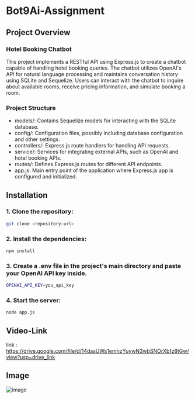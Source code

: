# Bot9Ai-Assignment
## Project Overview

### Hotel Booking Chatbot

This project implements a RESTful API using Express.js to create a chatbot capable of handling hotel booking queries. The chatbot utilizes OpenAI's API for natural language processing and maintains conversation history using SQLite and Sequelize. Users can interact with the chatbot to inquire about available rooms, receive pricing information, and simulate booking a room.

### Project Structure
- models/:     Contains Sequelize models for interacting with the SQLite database.
- config/:      Configuration files, possibly including database configuration and other settings.
- controllers/: Express.js route handlers for handling API requests.
- service/:     Services for integrating external APIs, such as OpenAI and hotel booking APIs.
- routes/:      Defines Express.js routes for different API endpoints.
- app.js:       Main entry point of the application where Express.js app is configured and initialized.


## Installation

### 1. Clone the repository:
```bash
git clone <repository-url>
```
### 2. Install the dependencies:
```bash
npm install
```
### 3. Create a .env file in the project's main directory and paste your OpenAI API key inside.
```bash
OPENAI_API_KEY=you_api_key
```
### 4. Start the server:
```bash
node app.js
```
## Video-Link
link : https://drive.google.com/file/d/14dasUWs1emhzYuywN3wbSNOrXbfz8tGw/view?usp=drive_link

## Image 
![image](https://github.com/sanjanaynvsdl/hotelBookingChatbot/assets/142678317/5e708af5-8791-4ebb-bcee-40cafba2f966)

